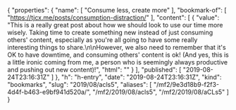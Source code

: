 {
  "properties": {
    "name": [
      "Consume less, create more"
    ],
    "bookmark-of": [
      "https://tjcx.me/posts/consumption-distraction/"
    ],
    "content": [
      {
        "value": "This is a really great post about how we should look to use our time more wisely. Taking time to create something new instead of just consuming others' content, especially as you're all going to have some really interesting things to share.\n\nHowever, we also need to remember that it's OK to have downtime, and consuming others' content is ok! (And yes, this is a little ironic coming from me, a person who is seemingly always productive and pushing out new content)!",
        "html": ""
      }
    ],
    "published": [
      "2019-08-24T23:16:31Z"
    ]
  },
  "h": "h-entry",
  "date": "2019-08-24T23:16:31Z",
  "kind": "bookmarks",
  "slug": "2019/08/acls5",
  "aliases": [
    "/mf2/9e3d18b9-f2f3-4d4f-b463-e9bf941d520a/",
    "/mf2/2019/08/acls5",
    "/mf2/2019/08/aCLs5"
  ]
}
